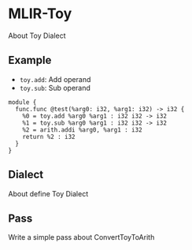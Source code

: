 # MLIR-Toy

About Toy Dialect

## Example

+ `toy.add`: Add operand
+ `toy.sub`: Sub operand

```mlir
module {
  func.func @test(%arg0: i32, %arg1: i32) -> i32 {
    %0 = toy.add %arg0 %arg1 : i32 i32 -> i32
    %1 = toy.sub %arg0 %arg1 : i32 i32 -> i32
    %2 = arith.addi %arg0, %arg1 : i32
    return %2 : i32
  }
}
```


## Dialect 
About define Toy Dialect

## Pass
Write a simple pass about ConvertToyToArith